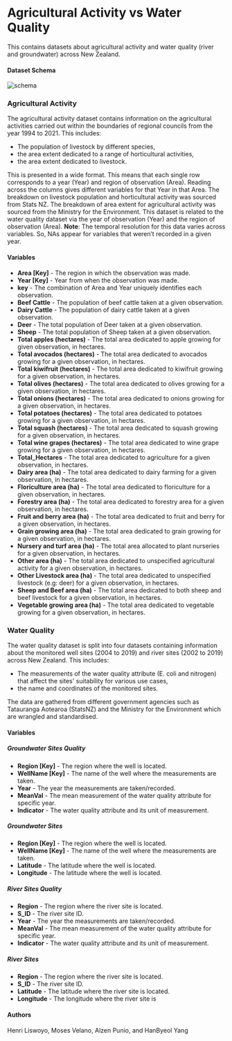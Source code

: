 # Agricultural Activity vs Water Quality

This contains datasets about agricultural activity and water quality (river and groundwater) across New Zealand.

#### Dataset Schema
![schema](\\wsl.localhost\Ubuntu-22.04\root\data201_project\data201_gp\img)

### Agricultural Activity
The agricultural activity dataset contains information on the agricultural activities carried out within the boundaries of regional councils from the year 1994 to 2021. This includes:

- The population of livestock by different species, 
- the area extent dedicated to a range of horticultural activities, 
- the area extent dedicated to livestock.

This is presented in a wide format. This means that each single row corresponds to a year (Year) and region of observation (Area). Reading across the columns gives different variables for that Year in that Area. The breakdown on livestock population and horticultural activity was sourced from Stats NZ. The breakdown of area extent for agricultural activity was sourced from the Ministry for the Environment. This dataset is related to the water quality dataset via the year of observation (Year) and the region of observation (Area). 
**Note**: The temporal resolution for this data varies across variables. So, NAs appear for variables that weren’t recorded in a given year.

#### Variables
* **Area [Key]** - The region in which the observation was made.
* **Year [Key]** - Year from when the observation was made. 
* **key** - The combination of Area and Year uniquely identifies each observation.
* **Beef Cattle** - The population of beef cattle taken at a given observation.
* **Dairy Cattle** - The population of dairy cattle taken at a given observation.
* **Deer** - The total population of Deer taken at a given observation.
* **Sheep** - The total population of Sheep taken at a given observation.
* **Total apples (hectares)** - The total area dedicated to apple growing for given observation, in hectares.
* **Total avocados (hectares)** - The total area dedicated to avocados growing for a given observation, in hectares.
* **Total kiwifruit (hectares)** - The total area dedicated to kiwifruit growing for a given observation, in hectares.
* **Total olives (hectares)** - The total area dedicated to olives growing for a given observation, in hectares.
* **Total onions (hectares)** - The total area dedicated to onions growing for a given observation, in hectares.
* **Total potatoes (hectares)** - The total area dedicated to potatoes growing for a given observation, in hectares.
* **Total squash (hectares)** - The total area dedicated to squash growing for a given observation, in hectares.
* **Total wine grapes (hectares)** - The total area dedicated to wine grape growing for a given observation, in hectares.
* **Total_Hectares** - The total area dedicated to agriculture for a given observation, in hectares.
* **Dairy area (ha)** - The total area dedicated to dairy farming for a given observation, in hectares.
* **Floriculture area (ha)** - The total area dedicated to floriculture for a given observation, in hectares.
* **Forestry area (ha)** - The total area dedicated to forestry area for a given observation, in hectares.
* **Fruit and berry area (ha)** - The total area dedicated to fruit and berry for a given observation, in hectares.
* **Grain growing area (ha)** - The total area dedicated to grain growing for a given observation, in hectares.
* **Nursery and turf area (ha)** - The total area allocated to plant nurseries for a given observation, in hectares.
* **Other area (ha)** - The total area dedicated to unspecified agricultural activity for a given observation, in hectares.
* **Other Livestock area (ha)** - The total area dedicated to unspecified livestock (e.g: deer) for a given observation, in hectares.
* **Sheep and Beef area (ha)** - The total area dedicated to both sheep and beef livestock for a given observation, in hectares.
* **Vegetable growing area (ha)** - The total area dedicated to vegetable growing for a given observation, in hectares.

### Water Quality
The water quality dataset is split into four datasets containing information about the monitored well sites (2004 to 2019) and river sites (2002 to 2019) across New Zealand. This includes:

- The measurements of the water quality attribute (E. coli and nitrogen) that affect the sites' suitability for various use cases,
- the name and coordinates of the monitored sites.

The data are gathered from different government agencies such as Tatauranga Aotearoa (StatsNZ) and the Ministry for the Environment which are wrangled and standardised. 

#### Variables

##### Groundwater Sites Quality
* **Region [Key]** - The region where the well is located.
* **WellName [Key]** - The name of the well where the measurements are taken.
* **Year** - The year the measurements are taken/recorded.
* **MeanVal** - The mean measurement of the water quality attribute for specific year.
* **Indicator** - The water quality attribute and its unit of measurement.
##### Groundwater Sites 
* **Region [Key]** - The region where the well is located.
* **WellName [Key]** - The name of the well where the measurements are taken.
* **Latitude** - The latitude where the well is located.
* **Longitude** - The latitude where the well is located.

##### River Sites Quality
* **Region** - The region where the river site is located.
* **S_ID** - The river site ID.
* **Year** - The year the measurements are taken/recorded.
* **MeanVal** - The mean measurement of the water quality attribute for specific year.
* **Indicator** - The water quality attribute and its unit of measurement.
##### River Sites
* **Region** - The region where the river site is located.
* **S_ID** - The river site ID.
* **Latitude** - The latitude where the river site is located.
* **Longitude** - The longitude where the river site is

#### Authors
Henri Liswoyo, Moses Velano, Alzen Punio, and HanByeol Yang
